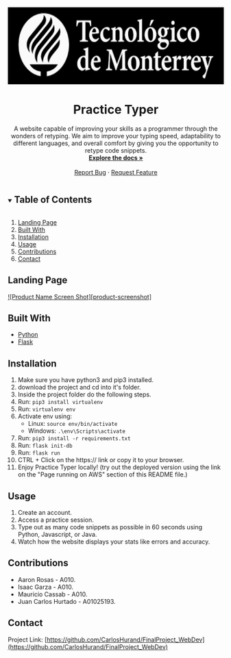 <!--
*** Thanks for checking out our project. If you have a suggestion
*** that would make this better, please open an issue.
*** Thanks again!
***
***
***
-->

<!-- PROJECT SHIELDS -->
<!--
*** I'm using markdown "reference style" links for readability.
*** Reference links are enclosed in brackets [ ] instead of parentheses ( ).
*** See the bottom of this document for the declaration of the reference variables
*** for contributors-url, etc. This is the concise syntax.
*** https://www.markdownguide.org/basic-syntax/#reference-style-links
-->

<!-- PROJECT LOGO -->
<br />
<p align = "center">
  <a href = "https://github.com/CarlosHurand/FinalProject_WebDev">
    <img src = "images/ITESM_Logo.png" alt = "Logo" width = "600" height = "180">
  </a>

  <h1 align = "center">Practice Typer</h1>

  <p align = "center">
    A website capable of  improving your skills as a programmer through the wonders of retyping. We aim to improve your typing speed, adaptability to different languages, and overall comfort by giving you the opportunity to retype code snippets.
    <br />
    <a href = "https://github.com/CarlosHurand/FinalProject_WebDev"><strong>Explore the docs »</strong></a>
    <br />
    <br />
    <a href = "https://github.com/CarlosHurand/FinalProject_WebDev/issues">Report Bug</a>
    ·
    <a href = "https://github.com/CarlosHurand/FinalProject_WebDev/issues">Request Feature</a>
  </p>
</p>

<!-- TABLE OF CONTENTS -->
<details open = "open">
  <summary><h2 style = "display: inline-block">Table of Contents</h2></summary>
  <ol>
    <li><a href = "#landing-page">Landing Page</a></li>
    <li><a href = "#built-with">Built With</a></li>
    <li><a href = "#installation">Installation</a></li>
    <li><a href = "#usage">Usage</a></li>
    <li><a href = "#contributions">Contributions</a></li>
    <li><a href = "#contact">Contact</a></li>
  </ol>
</details>

<!-- ABOUT THE PROJECT -->
## Landing Page

[![Product Name Screen Shot][product-screenshot]](images/ITESM_Logo.png)

## Built With

* [Python](https://www.python.org/)
* [Flask](https://flask.palletsprojects.com/en/2.0.x/)

## Installation
1. Make sure you have python3 and pip3 installed.
2. download the project and cd into it's folder.
3. Inside the project folder do the following steps.
4. Run: ```pip3 install virtualenv```
5. Run: ```virtualenv env```
6. Activate env using:
    * Linux: ```source env/bin/activate```
    * Windows: ```.\env\Scripts\activate```
7. Run: ```pip3 install -r requirements.txt```
8. Run: ```flask init-db```
9. Run: ```flask run```
10. CTRL + Click on the https:// link or copy it to your browser.
11. Enjoy Practice Typer locally! (try out the deployed version using the link on the "Page running on AWS" section of this README file.)

<!-- USAGE EXAMPLES -->
## Usage

1. Create an account.
2. Access a practice session.
3. Type out as many code snippets as possible in 60 seconds using Python, Javascript, or Java.
4. Watch how the website displays your stats like errors and accuracy.

<!-- CONTRIBUTIONS -->
## Contributions

* Aaron Rosas - A010.
* Isaac Garza - A010.
* Mauricio Cassab - A010.
* Juan Carlos Hurtado - A01025193.

<!-- CONTACT -->
## Contact

Project Link: [https://github.com/CarlosHurand/FinalProject_WebDev](https://github.com/CarlosHurand/FinalProject_WebDev)
